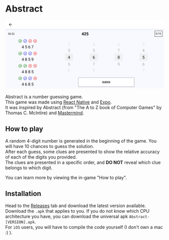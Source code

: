 # Abstract

![Abstract](screenshots/screenshot-1.png "Abstract game")

Abstract is a number guessing game.  
This game was made using [React Native](https://reactnative.dev/) and [Expo](https://expo.dev/).  
It was inspired by Abstract (from "The A to Z book of Computer Games" by Thomas C. McIntire) and [Mastermind](https://en.wikipedia.org/wiki/Mastermind_(board_game)).  

## How to play

A random 4-digit number is generated in the beginning of the game. You will have 10 chances to guess the solution.  
After each guess, some clues are presented to show the relative accuracy of each of the digits you provided.  
The clues are presented in a specific order, and **DO NOT** reveal which clue belongs to which digit.  

You can learn more by viewing the in-game "How to play".  

## Installation

Head to the [Releases](https://github.com/ShadowXPA/Abstract/releases/latest) tab and download the latest version available.  
Download the `.apk` that applies to you. If you do not know which CPU architecture you have, you can download the universal apk `Abstract-[VERSION].apk`.  
For `iOS` users, you will have to compile the code yourself (I don't own a mac :) ).  
